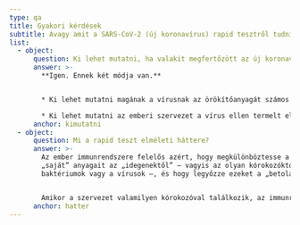 ```yaml
---
type: qa
title: Gyakori kérdések
subtitle: Avagy amit a SARS-CoV-2 (új koronavírus) rapid tesztről tudni érdemes
list:
  - object:
      question: Ki lehet mutatni, ha valakit megfertőzött az új koronavírus?
      answer: >-
        **Igen. Ennek két módja van.**


        * Ki lehet mutatni magának a vírusnak az örökítőanyagát számos féle emberi sejtből, ez az úgynevezett PCR teszt. A rövidítés a Polymerase Chain Reaction, vagyis polimeráz láncreakció kifejezést takarja. Az örökítőanyag egyetlen, vagy néhány példányát ugyanis nem lehet kimutatni, ám nagy mennyiségét már igen – a láncreakció célja pedig éppen e nagy mennyiség előállítása.

        * Ki lehet mutatni az emberi szervezet a vírus ellen termelt ellenanyagait, az úgynevezett antitesteket. Ezt nevezik szerológiai, immunkromatográfiás, immunoglobulin tesztnek, vagy röviden: rapid tesztnek – utalva arra, hogy e vizsgálat igen rövid idő, mintegy 15 perc alatt már eredményt ad.
      anchor: kimutatni
  - object:
      question: Mi a rapid teszt elméleti háttere?
      answer: >-
        Az ember immunrendszere felelős azért, hogy megkülönböztesse a szervezet
        „saját” anyagait az „idegenektől” – vagyis az olyan kórokozóktól, mint a
        baktériumok vagy a vírusok –, és hogy legyőzze ezeket a „betolakodókat”.


        Amikor a szervezet valamilyen kórokozóval találkozik, az immunrendszer felismeri, hogy baj van, és elkezd olyan anyagokat, úgynevezett antitesteket (ellenanyagokat) termelni, melyek képesek semlegesíteni a kórokozót. Ez a folyamat játszódik le a szervezetbe kerülő különféle baktériumok, vírusok – s így az új koronavírus esetében is. Vannak olyan antitestek, amelyek kifejezetten egy-egy bizonyos típusú kórokozó hatására jelennek meg és szaporodnak el a szervezetben. A rapid teszt pontosan ezeket, a kizárólag az új koronavírus hatására termelődő antitesteket mutatja ki.
      anchor: hatter
---
```


